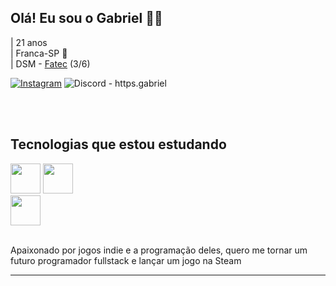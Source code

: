 <!--
**Gabriel-C137/Gabriel-C137** is a ✨ _special_ ✨ repository because its `README.md` (this file) appears on your GitHub profile.

Here are some ideas to get you started:

- 🔭 I’m currently working on ...
- 🌱 I’m currently learning ...
- 👯 I’m looking to collaborate on ...
- 🤔 I’m looking for help with ...
- 💬 Ask me about ...
- 📫 How to reach me: ...
- 😄 Pronouns: ...
- ⚡ Fun fact: ...
-->

## Olá! Eu sou o Gabriel 🙋‍♂️
| 21 anos<br>
| Franca-SP 🌆<br>
| DSM - [Fatec](https://site.fatecfranca.edu.br/) (3/6)

[![Instagram](https://img.shields.io/badge/Instagram-E4405F?style=for-the-badge&logo=instagram&logoColor=white)](https://www.instagram.com/gabriel_c137)
![Discord](https://img.shields.io/badge/Discord-7289DA?style=for-the-badge&logo=discord&logoColor=white) - https.gabriel

<br>
<br>

## Tecnologias que estou estudando


<img src="./icons/HTML.svg" width="48">
<img src="./icons/CSS.svg" width="48"> 

<div style="display: inline_block">
  
<img src="./icons/GameMakerStudio.svg" width="48">


</div><br/>

Apaixonado por jogos indie e a programação deles, quero me tornar um futuro programador fullstack e lançar um jogo na Steam
<hr>
